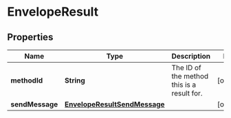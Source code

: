
# EnvelopeResult

## Properties
Name | Type | Description | Notes
------------ | ------------- | ------------- | -------------
**methodId** | **String** | The ID of the method this is a result for.  |  [optional]
**sendMessage** | [**EnvelopeResultSendMessage**](EnvelopeResultSendMessage.md) |  |  [optional]



